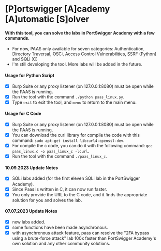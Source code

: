 
 # [P]ortswigger [A]cademy [A]utomatic [S]olver
#### With this tool, you can solve the labs in PortSwigger Academy with a few commands.
 - For now, PAAS only available for seven categories: Authentication, Directory Traversal, OSCi, Access Control Vulnerabilities, SSRF (Python) and SQLi (C)
 - I'm still developing the tool. More labs will be added in the future.
 
#### Usage for Python Script
 - [x] Burp Suite or any proxy listener (on 127.0.0.1:8080) must be open while the PAAS is running.
 - [x] Run the tool with the command `./python paas_linux.py`.
 - [x] Type `exit` to exit the tool, and `menu` to return to the main menu.

 #### Usage for C Code
 - [x] Burp Suite or any proxy listener (on 127.0.0.1:8080) must be open while the PAAS is running.
 - [x] You can download the curl library for compile the code with this command: `sudo apt-get install libcurl4-openssl-dev`.
 - [x] For compile the c code, you can do it with the following command: `gcc paas_linux.c -o paas_linux_c -lcurl`.
 - [x] Run the tool with the command `./paas_linux_c`.
 
#### 10.09.2023 Update Notes
- [x] SQLi labs added (for the first eleven SQLi lab in the PortSwigger Academy).
- [x] Since Paas is written in C, it can now run faster.
- [x] You only provide the URL to the C code, and it finds the appropriate solution for you and solves the lab.

#### 07.07.2023 Update Notes
- [x] new labs added.
- [x] some functions have been made asynchronous.
- [x] with asynchronous attack feature, paas can resolve the "2FA bypass using a brute-force attack" lab 100x faster than PortSwigger Academy's own solution and any other community solutions.
